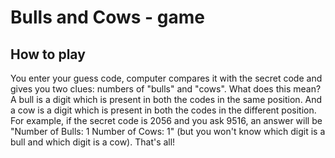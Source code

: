 # Bulls and Cows - game

## How to play

You enter your guess code, computer compares it with the secret code and gives you two clues: numbers of "bulls" and "cows". What does this mean? A bull is a digit which is present in both the codes in the same position. And a cow is a digit which is present in both the codes in the different position. For example, if the secret code is 2056 and you ask 9516, an answer will be "Number of Bulls: 1 Number of Cows: 1" (but you won't know which digit is a bull and which digit is a cow). That's all!